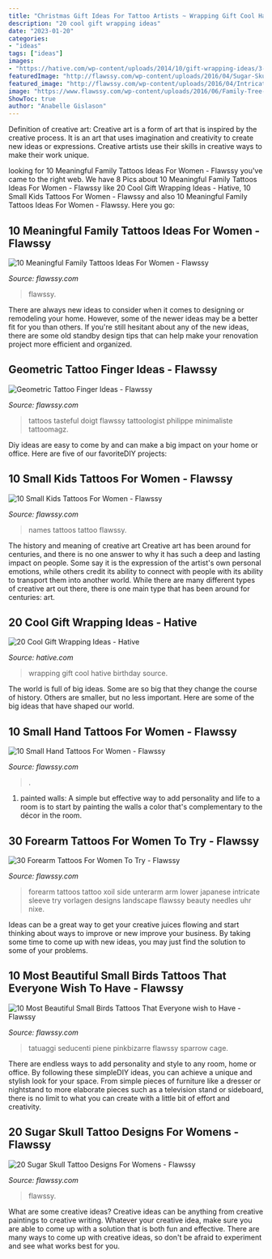 ```yaml
---
title: "Christmas Gift Ideas For Tattoo Artists ~ Wrapping Gift Cool Hative Birthday Source"
description: "20 cool gift wrapping ideas"
date: "2023-01-20"
categories:
- "ideas"
tags: ["ideas"]
images:
- "https://hative.com/wp-content/uploads/2014/10/gift-wrapping-ideas/3-cool-gift-wrapping-ideas.jpg"
featuredImage: "http://flawssy.com/wp-content/uploads/2016/04/Sugar-Skull-Tattoo-Design-Back.jpg"
featured_image: "http://flawssy.com/wp-content/uploads/2016/04/Intricate-Forearm-Tattoos-for-Women.jpg"
image: "https://www.flawssy.com/wp-content/uploads/2016/06/Family-Tree-Tattoo-Designs-for-Men.jpg"
ShowToc: true
author: "Anabelle Gislason"
---
```



Definition of creative art:
Creative art is a form of art that is inspired by the creative process. It is an art that uses imagination and creativity to create new ideas or expressions. Creative artists use their skills in creative ways to make their work unique.

	

		
looking for 10 Meaningful Family Tattoos Ideas For Women - Flawssy you've came to the right web. We have 8 Pics about 10 Meaningful Family Tattoos Ideas For Women - Flawssy like 20 Cool Gift Wrapping Ideas - Hative, 10 Small Kids Tattoos For Women - Flawssy and also 10 Meaningful Family Tattoos Ideas For Women - Flawssy. Here you go:
		
    
## 10 Meaningful Family Tattoos Ideas For Women - Flawssy

<img loading=lazy src="https://www.flawssy.com/wp-content/uploads/2016/06/Family-Tree-Tattoo-Designs-for-Men.jpg" onerror="this.onerror=null;this.src='https://tse2.mm.bing.net/th?id=OIP.si49lzu2PjJ2gAQKOiXZcQHaLL&amp;pid=15.1';" alt="10 Meaningful Family Tattoos Ideas For Women - Flawssy">

_Source: flawssy.com_

>flawssy. 

	

There are always new ideas to consider when it comes to designing or remodeling your home. However, some of the newer ideas may be a better fit for you than others. If you're still hesitant about any of the new ideas, there are some old standby design tips that can help make your renovation project more efficient and organized.

    
## Geometric Tattoo Finger Ideas - Flawssy

<img loading=lazy src="http://flawssy.com/wp-content/uploads/2016/12/Geometric-Finger-Tattoo.jpg" onerror="this.onerror=null;this.src='https://tse3.mm.bing.net/th?id=OIP.4sGsItA1BLDs9Of2lPiGewHaLF&amp;pid=15.1';" alt="Geometric Tattoo Finger Ideas - Flawssy">

_Source: flawssy.com_

>tattoos tasteful doigt flawssy tattoologist philippe minimaliste tattoomagz. 

	

Diy ideas are easy to come by and can make a big impact on your home or office. Here are five of our favoriteDIY projects: 

    
## 10 Small Kids Tattoos For Women - Flawssy

<img loading=lazy src="http://www.flawssy.com/wp-content/uploads/2016/06/Tattoo-Ideas-for-Men-with-Kids-Names.jpeg" onerror="this.onerror=null;this.src='https://tse3.mm.bing.net/th?id=OIP.1tjE7mw7mqRKfAlaEACMwwHaJ4&amp;pid=15.1';" alt="10 Small Kids Tattoos For Women - Flawssy">

_Source: flawssy.com_

>names tattoos tattoo flawssy. 

	

The history and meaning of creative art
Creative art has been around for centuries, and there is no one answer to why it has such a deep and lasting impact on people. Some say it is the expression of the artist's own personal emotions, while others credit its ability to connect with people with its ability to transport them into another world. While there are many different types of creative art out there, there is one main type that has been around for centuries: art.

    
## 20 Cool Gift Wrapping Ideas - Hative

<img loading=lazy src="https://hative.com/wp-content/uploads/2014/10/gift-wrapping-ideas/3-cool-gift-wrapping-ideas.jpg" onerror="this.onerror=null;this.src='https://tse2.mm.bing.net/th?id=OIP.IumchR58nq-vAcfGyDOSDAHaJ4&amp;pid=15.1';" alt="20 Cool Gift Wrapping Ideas - Hative">

_Source: hative.com_

>wrapping gift cool hative birthday source. 

	

The world is full of big ideas. Some are so big that they change the course of history. Others are smaller, but no less important. Here are some of the big ideas that have shaped our world.

    
## 10 Small Hand Tattoos For Women - Flawssy

<img loading=lazy src="https://www.flawssy.com/wp-content/uploads/2016/06/Small-Hand-Tattoo-Designs-for-Women-1.jpg" onerror="this.onerror=null;this.src='https://tse3.mm.bing.net/th?id=OIP.tm6IOJ3HTzsauq6m701kfgHaKl&amp;pid=15.1';" alt="10 Small Hand Tattoos For Women - Flawssy">

_Source: flawssy.com_

>. 

	

1. painted walls: A simple but effective way to add personality and life to a room is to start by painting the walls a color that's complementary to the décor in the room.

    
## 30 Forearm Tattoos For Women To Try - Flawssy

<img loading=lazy src="http://flawssy.com/wp-content/uploads/2016/04/Intricate-Forearm-Tattoos-for-Women.jpg" onerror="this.onerror=null;this.src='https://tse1.mm.bing.net/th?id=OIP._OnLfmsjQokJTqRtX9IndAHaJ4&amp;pid=15.1';" alt="30 Forearm Tattoos For Women To Try - Flawssy">

_Source: flawssy.com_

>forearm tattoos tattoo xoil side unterarm arm lower japanese intricate sleeve try vorlagen designs landscape flawssy beauty needles uhr nixe. 

	

Ideas can be a great way to get your creative juices flowing and start thinking about ways to improve or new improve your business. By taking some time to come up with new ideas, you may just find the solution to some of your problems.

    
## 10 Most Beautiful Small Birds Tattoos That Everyone Wish To Have - Flawssy

<img loading=lazy src="https://www.flawssy.com/wp-content/uploads/2016/06/Beautiful-Bird-Tattoo-Designs-for-Girls.jpg" onerror="this.onerror=null;this.src='https://tse1.mm.bing.net/th?id=OIP.4O37nXeioA4CqYTbSeZlxAHaJ4&amp;pid=15.1';" alt="10 Most Beautiful Small Birds Tattoos That Everyone wish to Have - Flawssy">

_Source: flawssy.com_

>tatuaggi seducenti piene pinkbizarre flawssy sparrow cage. 

	

There are endless ways to add personality and style to any room, home or office. By following these simpleDIY ideas, you can achieve a unique and stylish look for your space. From simple pieces of furniture like a dresser or nightstand to more elaborate pieces such as a television stand or sideboard, there is no limit to what you can create with a little bit of effort and creativity.

    
## 20 Sugar Skull Tattoo Designs For Womens - Flawssy

<img loading=lazy src="http://flawssy.com/wp-content/uploads/2016/04/Sugar-Skull-Tattoo-Design-Back.jpg" onerror="this.onerror=null;this.src='https://tse1.mm.bing.net/th?id=OIP.LwxnlNjkzpiQd0HEH9vUfgHaLJ&amp;pid=15.1';" alt="20 Sugar Skull Tattoo Designs For Womens - Flawssy">

_Source: flawssy.com_

>flawssy. 

	

What are some creative ideas?
Creative ideas can be anything from creative paintings to creative writing. Whatever your creative idea, make sure you are able to come up with a solution that is both fun and effective. There are many ways to come up with creative ideas, so don't be afraid to experiment and see what works best for you.

